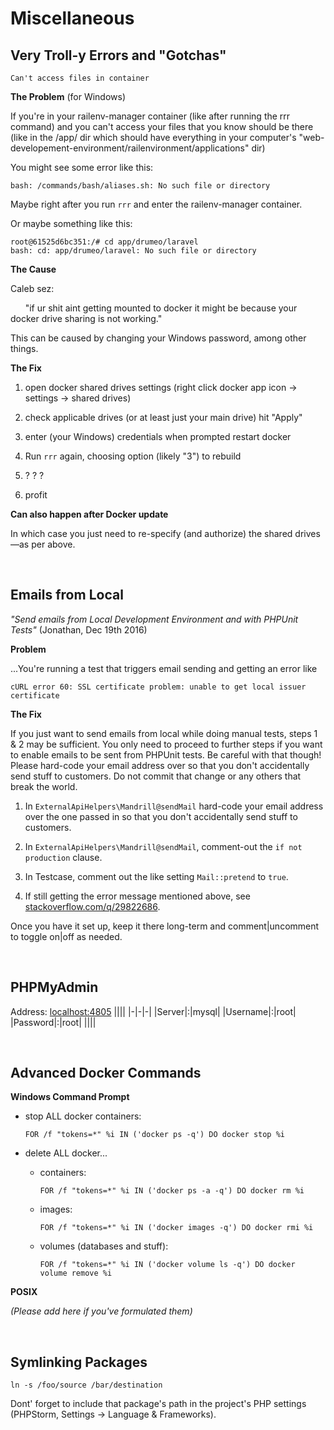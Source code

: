 Miscellaneous
=

Very Troll-y Errors and "Gotchas"
-
    Can't access files in container

**The Problem** (for Windows)

If you're in your railenv-manager container (like after running the rrr command) and you can't access your files that you know should be there (like in the /app/ dir which should have everything in your computer's "web-developement-environment/railenvironment/applications" dir)

You might see some error like this:

    bash: /commands/bash/aliases.sh: No such file or directory

Maybe right after you run `rrr` and enter the railenv-manager container.

Or maybe something like this:

    root@61525d6bc351:/# cd app/drumeo/laravel
    bash: cd: app/drumeo/laravel: No such file or directory

**The Cause**

Caleb sez:

&nbsp;&nbsp;&nbsp;&nbsp;&nbsp;&nbsp;"if ur shit aint getting mounted to docker it might be because your docker drive sharing is not working."

This can be caused by changing your Windows password, among other things.

**The Fix**

1.  open docker shared drives settings (right click docker app icon -> settings -> shared drives)

1.  check applicable drives (or at least just your main drive)
hit "Apply"
1.  enter (your Windows) credentials when prompted
restart docker
1.  Run `rrr` again, choosing option (likely "3") to rebuild
1.  ? ? ?
1.  profit

**Can also happen after Docker update**

In which case you just need to re-specify (and authorize) the shared drives—as per above.

<br>

Emails from Local
-
*"Send emails from Local Development Environment and with PHPUnit Tests"*
(Jonathan, Dec 19th 2016)

**Problem**

...You're running a test that triggers email sending and getting an error like 

    cURL error 60: SSL certificate problem: unable to get local issuer certificate

**The Fix**

If you just want to send emails from local while doing manual tests, steps 1 & 2 may be sufficient. You only need to proceed to further steps if you want to enable emails to be sent from PHPUnit tests. Be careful with that though! Please hard-code your email address over so that you don't accidentally send stuff to customers. Do not commit that change or any others that break the world.


1.  In `ExternalApiHelpers\Mandrill@sendMail` hard-code your email address over the one passed in so that you don't accidentally send stuff to customers.

1.  In `ExternalApiHelpers\Mandrill@sendMail`, comment-out the `if not production` clause.
1.  In Testcase, comment out the like setting `Mail::pretend` to `true`.
1.  If still getting the error message mentioned above, see [stackoverflow.com/q/29822686](http://stackoverflow.com/q/29822686).

Once you have it set up, keep it there long-term and comment|uncomment to toggle on|off as needed.

<br>

PHPMyAdmin
-

Address: [localhost:4805](localhost:4805)
||||
|-|-|-|
|Server|:|mysql|
|Username|:|root|
|Password|:|root| 
||||

<br>

Advanced Docker Commands
-

**Windows Command Prompt**

-   stop ALL docker containers:
        
        FOR /f "tokens=*" %i IN ('docker ps -q') DO docker stop %i
-   delete ALL docker...

    -   containers: 
        
            FOR /f "tokens=*" %i IN ('docker ps -a -q') DO docker rm %i
    -   images: 
    
            FOR /f "tokens=*" %i IN ('docker images -q') DO docker rmi %i
    -   volumes (databases and stuff):
            
            FOR /f "tokens=*" %i IN ('docker volume ls -q') DO docker volume remove %i
**POSIX**

*(Please add here if you've formulated them)*

<br>

Symlinking Packages
-
    ln -s /foo/source /bar/destination
Dont' forget to include that package's path in the project's PHP settings (PHPStorm, Settings -> Language & Frameworks).